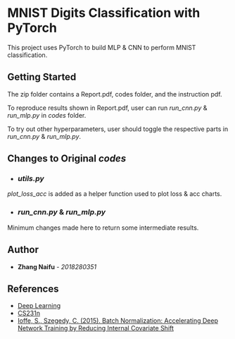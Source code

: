 # MNIST Digits Classification with PyTorch
This project uses PyTorch to build MLP & CNN to perform MNIST classification.


## Getting Started
The zip folder contains a Report.pdf, codes folder, and the instruction pdf.

To reproduce results shown in Report.pdf, user can run *run_cnn.py* & *run_mlp.py* in *codes* folder.

To try out other hyperparameters, user should toggle the respective parts in *run_cnn.py* & *run_mlp.py*.

## Changes to Original *codes*

* ### *utils.py*
*plot_loss_acc* is added as a helper function used to plot loss & acc charts.

* ### *run_cnn.py* & *run_mlp.py*
Minimum changes made here to return some intermediate results.


## Author
* **Zhang Naifu** - *2018280351*

## References
* [Deep Learning](http://www.deeplearningbook.org/)
* [CS231n](http://cs231n.github.io/neural-networks-2/)
* [Ioffe, S., Szegedy, C. (2015). Batch Normalization: Accelerating Deep Network Training by Reducing Internal Covariate Shift](https://arxiv.org/abs/1502.03167)
